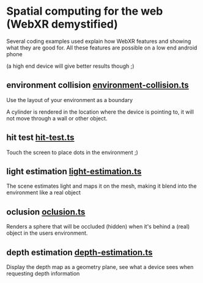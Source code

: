 # Spatial computing for the web (WebXR demystified)
 
Several coding examples used explain how WebXR features and showing what they are good for.
All these features are possible on a low end android phone

(a high end device will give better results though ;)

## environment collision [environment-collision.ts](./src/environment-collision.ts)

Use the layout of your environment as a boundary

A cylinder is rendered in the location where the device is pointing to, it will not move through a wall or other object. 

## hit test [hit-test.ts](./src/hit-test.ts)

Touch the screen to place dots in the environment ;)

## light estimation [light-estimation.ts](./light-estimation.html)

The scene estimates light and maps it on the mesh, making it blend into the environment like a real object

## oclusion [oclusion.ts](./src/oclusion.ts)

Renders a sphere that will be occluded (hidden) when it's behind a (real) object in the users environment.

## depth estimation [depth-estimation.ts](./src/depth-estimation.ts)

Display the depth map as a geometry plane, see what a device sees when requesting depth information
